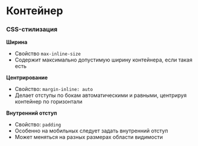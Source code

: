 # Контейнер

### CSS-стилизация
**Ширина**
- Свойство `max-inline-size`
- Содержит максимально допустимую ширину контейнера, если такая есть

**Центрирование**
- Свойство: `margin-inline: auto`
- Делает отступы по бокам автоматическими и равными, центрируя контейнер по горизонтали

**Внутренний отступ**
- Свойство: `padding`
- Особенно на мобильных следует задать внутренний отступ
- Может меняться на разных размерах области видимости